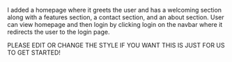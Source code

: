 I added a homepage where it greets the user and has a welcoming section along with a features section, a contact section, and an about section. User can view homepage and then login by clicking login on the navbar where it redirects the user to the login page.

PLEASE EDIT OR CHANGE THE STYLE IF YOU WANT THIS IS JUST FOR US TO GET STARTED!